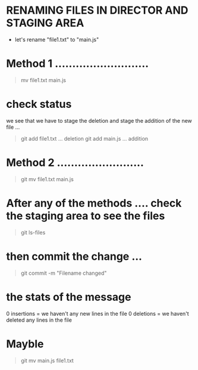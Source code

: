 # RENAMING FILES IN DIRECTOR AND STAGING AREA 
- let's rename "file1.txt" to "main.js"

# Method 1 ...........................
> mv file1.txt main.js

# check status  
we see that we have to stage the deletion and stage the addition of the new file ... 

> git add file1.txt        ... deletion 
> git add main.js          ... addition


#  Method 2 .........................

> git mv file1.txt main.js

# After any of the methods .... check the staging area to see the files 
> git ls-files 



# then commit the change ... 
> git commit -m "Filename changed"


# the stats of the message 

0 insertions = we haven't any new lines in the file 
0 deletions = we haven't deleted any lines in the file 















# Mayble 

> git mv main.js file1.txt